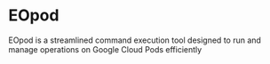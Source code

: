 # EOpod
EOpod is a streamlined command execution tool designed to run and manage operations on Google Cloud Pods efficiently
